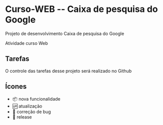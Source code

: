 # Curso-WEB -- Caixa de pesquisa do Google

Projeto de desenvolvimento Caixa de pesquisa do Google

Atividade curso Web

## Tarefas

O controle das tarefas desse projeto será realizado no Github

## Ícones

- :package: nova funcionalidade
- :up: atualização
- :bug: correção de bug
- :checkered_flag: release

